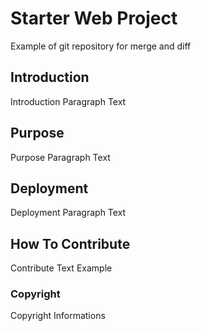 # Starter Web Project

Example of git repository for merge and diff

## Introduction

Introduction Paragraph Text

## Purpose

Purpose Paragraph Text

## Deployment

Deployment Paragraph Text

## How To Contribute

Contribute Text Example

### Copyright

Copyright Informations